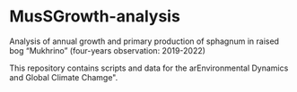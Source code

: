 # MusSGrowth-analysis
Analysis of annual growth and primary production of sphagnum in raised bog “Mukhrino” (four-years observation: 2019-2022) 

This repository contains scripts and data for the arEnvironmental Dynamics and Global Climate Chamge".
